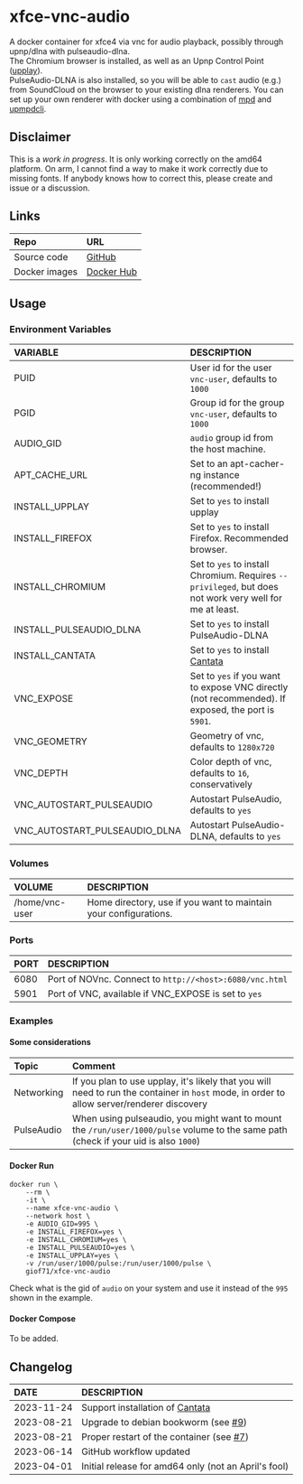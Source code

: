 # xfce-vnc-audio

A docker container for xfce4 via vnc for audio playback, possibly through upnp/dlna with pulseaudio-dlna.  
The Chromium browser is installed, as well as an Upnp Control Point ([upplay](https://www.lesbonscomptes.com/upplay/index.html)).  
PulseAudio-DLNA is also installed, so you will be able to `cast` audio (e.g.) from SoundCloud on the browser to your existing dlna renderers. You can set up your own renderer with docker using a combination of [mpd](https://github.com/GioF71/mpd-alsa-docker) and [upmpdcli](https://github.com/GioF71/upmpdcli-docker).

## Disclaimer

This is a *work in progress*. It is only working correctly on the amd64 platform. On arm, I cannot find a way to make it work correctly due to missing fonts. If anybody knows how to correct this, please create and issue or a discussion.  

## Links

Repo|URL
:---|:---
Source code|[GitHub](https://github.com/GioF71/xfce-vnc-audio)
Docker images|[Docker Hub](https://hub.docker.com/r/giof71/xfce-vnc-audio)

## Usage

### Environment Variables

VARIABLE|DESCRIPTION
:---|:---
PUID|User id for the user `vnc-user`, defaults to `1000`
PGID|Group id for the group `vnc-user`, defaults to `1000`
AUDIO_GID|`audio` group id from the host machine.
APT_CACHE_URL|Set to an apt-cacher-ng instance (recommended!)
INSTALL_UPPLAY|Set to `yes` to install upplay
INSTALL_FIREFOX|Set to `yes` to install Firefox. Recommended browser.
INSTALL_CHROMIUM|Set to `yes` to install Chromium. Requires `--privileged`, but does not work very well for me at least.
INSTALL_PULSEAUDIO_DLNA|Set to `yes` to install PulseAudio-DLNA
INSTALL_CANTATA|Set to `yes` to install [Cantata](https://github.com/CDrummond/cantata)
VNC_EXPOSE|Set to `yes` if you want to expose VNC directly (not recommended). If exposed, the port is `5901`.
VNC_GEOMETRY|Geometry of vnc, defaults to `1280x720`
VNC_DEPTH|Color depth of vnc, defaults to `16`, conservatively
VNC_AUTOSTART_PULSEAUDIO|Autostart PulseAudio, defaults to `yes`
VNC_AUTOSTART_PULSEAUDIO_DLNA|Autostart PulseAudio-DLNA, defaults to `yes`

### Volumes

VOLUME|DESCRIPTION
:---|:---
/home/vnc-user|Home directory, use if you want to maintain your configurations.


### Ports

PORT|DESCRIPTION
:---|:---
6080|Port of NOVnc. Connect to `http://<host>:6080/vnc.html`
5901|Port of VNC, available if VNC_EXPOSE is set to `yes`

### Examples

#### Some considerations

Topic|Comment
:---|:---
Networking|If you plan to use upplay, it's likely that you will need to run the container in `host` mode, in order to allow server/renderer discovery
PulseAudio|When using pulseaudio, you might want to mount the `/run/user/1000/pulse` volume to the same path (check if your uid is also `1000`)

#### Docker Run

```text
docker run \
    --rm \
    -it \
    --name xfce-vnc-audio \
    --network host \
    -e AUDIO_GID=995 \
    -e INSTALL_FIREFOX=yes \
    -e INSTALL_CHROMIUM=yes \
    -e INSTALL_PULSEAUDIO=yes \
    -e INSTALL_UPPLAY=yes \
    -v /run/user/1000/pulse:/run/user/1000/pulse \
    giof71/xfce-vnc-audio
```

Check what is the gid of `audio` on your system and use it instead of the `995` shown in the example.

#### Docker Compose

To be added.

## Changelog

DATE|DESCRIPTION
:---|:---
2023-11-24|Support installation of [Cantata](https://github.com/CDrummond/cantata)
2023-08-21|Upgrade to debian bookworm (see [#9](https://github.com/GioF71/xfce-vnc-audio/issues/9))
2023-08-21|Proper restart of the container (see [#7](https://github.com/GioF71/xfce-vnc-audio/issues/7))
2023-06-14|GitHub workflow updated
2023-04-01|Initial release for amd64 only (not an April's fool)
